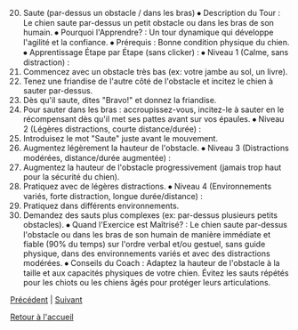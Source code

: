 20. Saute (par-dessus un obstacle / dans les bras)
⦁ Description du Tour : Le chien saute par-dessus un petit obstacle ou dans les bras de son humain.
⦁ Pourquoi l'Apprendre? : Un tour dynamique qui développe l'agilité et la confiance.
⦁ Prérequis : Bonne condition physique du chien.
⦁ Apprentissage Étape par Étape (sans clicker) :
⦁ Niveau 1 (Calme, sans distraction) :
1. Commencez avec un obstacle très bas (ex: votre jambe au sol, un livre).
2. Tenez une friandise de l'autre côté de l'obstacle et incitez le chien à sauter par-dessus.
3. Dès qu'il saute, dites "Bravo!" et donnez la friandise.
4. Pour sauter dans les bras : accroupissez-vous, incitez-le à sauter en le récompensant dès qu'il met ses pattes avant sur vos épaules.
⦁ Niveau 2 (Légères distractions, courte distance/durée) :
1. Introduisez le mot "Saute" juste avant le mouvement.
2. Augmentez légèrement la hauteur de l'obstacle.
⦁ Niveau 3 (Distractions modérées, distance/durée augmentée) :
1. Augmentez la hauteur de l'obstacle progressivement (jamais trop haut pour la sécurité du chien).
2. Pratiquez avec de légères distractions.
⦁ Niveau 4 (Environnements variés, forte distraction, longue durée/distance) :
1. Pratiquez dans différents environnements.
2. Demandez des sauts plus complexes (ex: par-dessus plusieurs petits obstacles).
⦁ Quand l'Exercice est Maîtrisé? : Le chien saute par-dessus l'obstacle ou dans les bras de son humain de manière immédiate et fiable (90% du temps) sur l'ordre verbal et/ou gestuel, sans guide physique, dans des environnements variés et avec des distractions modérées.
⦁ Conseils du Coach : Adaptez la hauteur de l'obstacle à la taille et aux capacités physiques de votre chien. Évitez les sauts répétés pour les chiots ou les chiens âgés pour protéger leurs articulations. 

[Précédent](./salut.md) | [Suivant](./slalome.md)

[Retour à l'accueil](../index.md) 